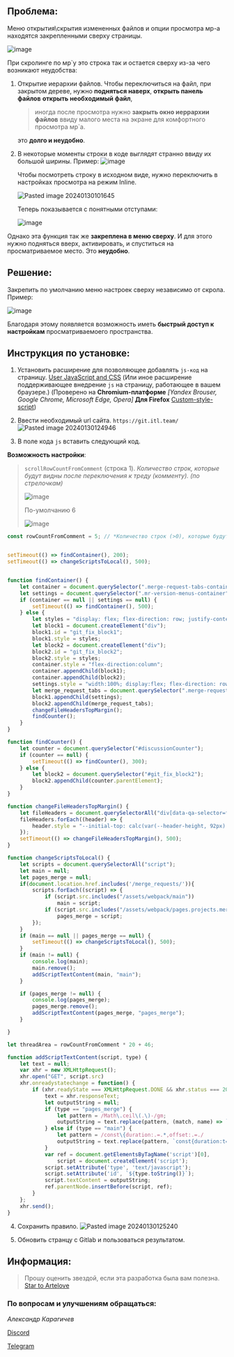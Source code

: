 ## Проблема:

Меню открытия\\скрытия измененных файлов и опции просмотра мр-а находятся закрепленными сверху страницы.

![image](https://github.com/Artelove/gitlab-fix-merge-settings-menu/assets/66765809/a1c2a365-09a4-4d09-b302-d08a66162eaf)


При скролинге по мр\`у это строка так и остается сверху из-за чего возникают неудобства:

1. Открытие иерархии файлов. Чтобы переключиться на файл, при закрытом дереве, нужно **подняться наверх**, **открыть панель файлов** **открыть необходимый файл**,

    > иногда после просмотра нужно **закрыть окно иеррархии файлов** ввиду малого места на экране для комфортного просмотра мр\`а.

    это **долго и неудобно**.

2. В некоторые моменты строки в коде выглядят странно ввиду их большой ширины.
   Пример: ![image](https://github.com/Artelove/gitlab-fix-merge-settings-menu/assets/66765809/42ce7dfa-caec-4774-97ca-4281a31bb293)


    Чтобы посмотреть строку в исходном виде, нужно переключить в настройках просмотра на режим Inline.

    ![Pasted image 20240130101645](https://github.com/Artelove/gitlab-fix-merge-settings-menu/assets/66765809/434b7cb4-6ff3-41f7-8b72-462ad0d7af97)

    Теперь показывается с понятными отступами:

    ![image](https://github.com/Artelove/gitlab-fix-merge-settings-menu/assets/66765809/37ac5e3f-8775-4f5f-bf8e-1af1e3d2d39a)

Однако эта функция так же **закреплена в меню сверху**. И для этого нужно подняться вверх, активировать, и спуститься на просматриваемое место. Это **неудобно**.

## Решение:

Закрепить по умолчанию меню настроек сверху независимо от скрола.
Пример:

![image](https://github.com/Artelove/gitlab-fix-merge-settings-menu/assets/66765809/61c3d639-9d8a-4fcb-93bb-70ac60b7aa6b)

Благодаря этому появляется возможность иметь **быстрый доступ к настройкам** просматриваемоего пространства.

## Инструкция по установке:

1.  Установить расширение для позволяющее добавлять `js-код` на страницу. [User JavaScript and CSS](https://chromewebstore.google.com/detail/nbhcbdghjpllgmfilhnhkllmkecfmpld) (Или иное расширение поддерживающее внедрение `js` на страницу, работающее в вашем браузере.) (Проверено на **Chromium-платформе** _[Yandex Brouser, Google Chrome, Microsoft Edge, Opera]_ **Для Firefox** [Custom-style-script](https://addons.mozilla.org/en-US/firefox/addon/custom-style-script/))
2.  Ввести необходимый url сайта. `https://git.itl.team/`
    ![Pasted image 20240130124946](https://github.com/Artelove/gitlab-fix-merge-settings-menu/assets/66765809/eafbd02b-d80b-48a9-843c-40e82893b23c)

3.  В поле кода `js` вставить следующий код.

**Возможность настройки**:

> `scrollRowCountFromComment` (строка 1). _Количество строк, которые будут видны после переключения к треду (комменту). (по стрелочкам)_
>
> ![image](https://github.com/Artelove/gitlab-fix-merge-settings-menu/assets/66765809/e140b80c-0b8f-4886-8429-97e54b2bccbc)
>
> По-умолчанию 6
>
> ![image](https://github.com/Artelove/gitlab-fix-merge-settings-menu/assets/66765809/a0a1dbae-0c8e-4fa6-b222-3ed3b748feb6)

```js
const rowCountFromComment = 5; // *Количество строк (>0), которые будут видны после переключения к треду (комменту). (по стрелочкам)*


setTimeout(() => findContainer(), 200);
setTimeout(() => changeScriptsToLocal(), 500);


function findContainer() {
    let container = document.querySelector(".merge-request-tabs-container");
    let settings = document.querySelector(".mr-version-menus-container");
    if (container == null || settings == null) {
        setTimeout(() => findContainer(), 500);
    } else {
        let styles = "display: flex; flex-direction: row; justify-content: space-between;";
        let block1 = document.createElement("div");
        block1.id = "git_fix_block1";
        block1.style = styles;
        let block2 = document.createElement("div");
        block2.id = "git_fix_block2";
        block2.style = styles;
        container.style = "flex-direction:column";
        container.appendChild(block1);
        container.appendChild(block2);
        settings.style = "width:100%; display:flex; flex-direction: row; align-items: center; line-height: 10px;";
        let merge_request_tabs = document.querySelector(".merge-request-tabs");
        block1.appendChild(settings);
        block2.appendChild(merge_request_tabs);
        changeFileHeadersTopMargin();
        findCounter();
    }
}

function findCounter() {
    let counter = document.querySelector("#discussionCounter");
    if (counter == null) {
        setTimeout(() => findCounter(), 300);
    } else {
        let block2 = document.querySelector("#git_fix_block2");
        block2.appendChild(counter.parentElement);
    }
}

function changeFileHeadersTopMargin() {
    let fileHeaders = document.querySelectorAll("div[data-qa-selector=file_title_container]");
    fileHeaders.forEach((header) => {
        header.style = "--initial-top: calc(var(--header-height, 92px) + 48px);";
    });
    setTimeout(() => changeFileHeadersTopMargin(), 500);
}

function changeScriptsToLocal() {
    let scripts = document.querySelectorAll("script");
    let main = null;
    let pages_merge = null;
    if(document.location.href.includes('/merge_requests/')){
	    scripts.forEach((script) => {
	        if (script.src.includes("/assets/webpack/main"))
	            main = script;
	        if (script.src.includes("/assets/webpack/pages.projects.merge_requests"))
	            pages_merge = script;
	    });
	}
    if (main == null || pages_merge == null) {
        setTimeout(() => changeScriptsToLocal(), 500);
    }
    if (main != null) {
    	console.log(main);
        main.remove();
        addScriptTextContent(main, "main");
    }

    if (pages_merge != null) {
    	console.log(pages_merge);
    	pages_merge.remove();
        addScriptTextContent(pages_merge, "pages_merge");
    }

}

let threadArea = rowCountFromComment * 20 + 46;

function addScriptTextContent(script, type) {
    let text = null;
    var xhr = new XMLHttpRequest();
    xhr.open("GET", script.src)
    xhr.onreadystatechange = function() {
        if (xhr.readyState === XMLHttpRequest.DONE && xhr.status === 200) {
            text = xhr.responseText;
            let outputString = null;
            if (type == "pages_merge") {
                let pattern = /Math\.ceil\(.\)-/gm;
                outputString = text.replace(pattern, (match, name) => `Math.ceil(${text[name+10]}-${threadArea})-`);
            } else if (type == "main") {
                let pattern = /const\{duration:.=.*,offset:.=./
                outputString = text.replace(pattern, `const{duration:t=200,offset:r=-${threadArea}`);
            }
            var ref = document.getElementsByTagName('script')[0],
                script = document.createElement('script');
            script.setAttribute('type', 'text/javascript');
            script.setAttribute('id', `${type.toString()}`);
            script.textContent = outputString;
            ref.parentNode.insertBefore(script, ref);
        }
    };
    xhr.send();
}

```

4. Сохранить правило.
   ![Pasted image 20240130125240](https://github.com/Artelove/gitlab-fix-merge-settings-menu/assets/66765809/a05a98f8-d000-41e0-8b6a-3bd380ac7752)

5. Обновить странцу с Gitlab и пользоваться результатом.

## Информация:

> Прошу оценить звездой, если эта разработка была вам полезна. <a class="github-button" href="https://github.com/Artelove/gitlab-fix-merge-settings-menu" data-color-scheme="no-preference: light; light: light_high_contrast; dark: light;" data-icon="octicon-star" data-size="large" data-show-count="true" aria-label="Star Artelove/gitlab-fix-merge-settings-menu on GitHub">Star to Artelove</a>

### По вопросам и улучшениям обращаться:

_Александр Карагичев_

[Discord](https://discordapp.com/users/264400114141888512)

[Telegram](https://t.me/arteevil)
